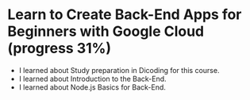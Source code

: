 # Learn to Create Back-End Apps for Beginners with Google Cloud (progress 31%)
  
  * I learned about Study preparation in Dicoding for this course.
  * I learned about Introduction to the Back-End.
  * I learned about Node.js Basics for Back-End.
